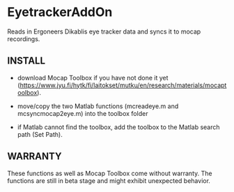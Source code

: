 # EyetrackerAddOn
Reads in Ergoneers Dikablis eye tracker data and syncs it to mocap recordings.

## INSTALL

- download Mocap Toolbox if you have not done it yet (https://www.jyu.fi/hytk/fi/laitokset/mutku/en/research/materials/mocaptoolbox).

- move/copy the two Matlab functions (mcreadeye.m and mcsyncmocap2eye.m) into the toolbox folder 

- if Matlab cannot find the toolbox, add the toolbox to the Matlab search path (Set Path).


## WARRANTY

These functions as well as Mocap Toolbox come without warranty. The functions are still in beta stage and might exhibit unexpected behavior. 

